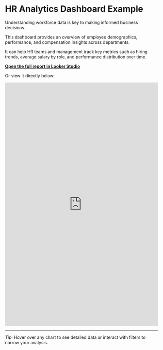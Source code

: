 # HR Analytics Dashboard Example

Understanding workforce data is key to making informed business decisions.  

This dashboard provides an overview of employee demographics, performance, and compensation insights across departments.  

It can help HR teams and management track key metrics such as hiring trends, average salary by role, and performance distribution over time.

**[Open the full report in Looker Studio](https://lookerstudio.google.com/s/oJzixIgb684)**

Or view it directly below:

<iframe
  width="100%"
  height="800"
  src="https://lookerstudio.google.com/embed/reporting/63b99779-e3a7-46ee-ad3c-2121af5b7f45/page/lETcF"
  frameborder="0"
  style="border:0"
  allowfullscreen
></iframe>

---

*Tip:* Hover over any chart to see detailed data or interact with filters to narrow your analysis.